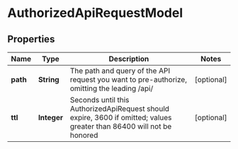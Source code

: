 

# AuthorizedApiRequestModel


## Properties

| Name | Type | Description | Notes |
|------------ | ------------- | ------------- | -------------|
|**path** | **String** | The path and query of the API request you want to pre-authorize, omitting the leading /api/ |  [optional] |
|**ttl** | **Integer** | Seconds until this AuthorizedApiRequest should expire, 3600 if omitted; values greater than 86400 will not be honored |  [optional] |



